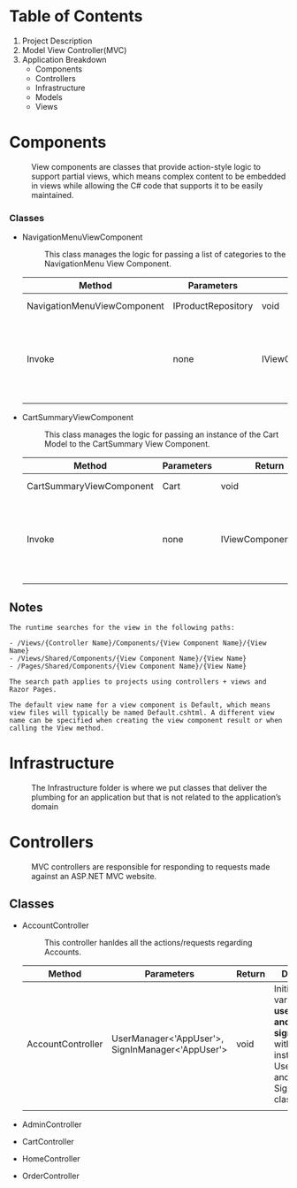 # Table of Contents

1. Project Description
2. Model View Controller(MVC)
3. Application Breakdown
    - Components
    - Controllers
    - Infrastructure
    - Models
    - Views


# Components 

<dl>
    <dd>View components are classes that provide action-style logic to support partial views, which means complex content to be embedded in views while allowing the C# code that supports it to be easily maintained.</dd>
</dl>

### Classes 

- NavigationMenuViewComponent
    <dl>
        <dd>This class manages the logic for passing a list of categories to the NavigationMenu View Component.</dd>
    </dl>

    |Method|Parameters|Return|Description|
    |-----------|-----------|-----------|-----------|
    |NavigationMenuViewComponent|IProductRepository|void|Initializes variable **repository** with a list of all products in the database.|
    |Invoke|none|IViewComponentResult|This method is invoked by @await Component.InvokeAsync("NavigationMenu") in the _IndexLayout.cshtml View. This method then searches for NavigationMenu/Default.cshtml in the view folder, and passes it a list of all distinct categories.|
    |||||


- CartSummaryViewComponent
    <dl>
        <dd>This class manages the logic for passing an instance of the Cart Model to the CartSummary View Component.</dd>
    </dl>

    |Method|Parameters|Return|Description|
    |-----------|-----------|-----------|-----------|
    |CartSummaryViewComponent|Cart|void|Initializes variable **cart** with an instance of the Cart class.|
    |Invoke|none|IViewComponentResult|This method is invoked by @await Component.InvokeAsync("CartSummary") in the _IndexLayout.cshtml View. This method then searches for CartSummary/Default.cshtml in the view folder, and passes it an instance of the Cart class.|
    |||||

## Notes
```
The runtime searches for the view in the following paths:

- /Views/{Controller Name}/Components/{View Component Name}/{View Name}
- /Views/Shared/Components/{View Component Name}/{View Name}
- /Pages/Shared/Components/{View Component Name}/{View Name}

The search path applies to projects using controllers + views and Razor Pages.

The default view name for a view component is Default, which means view files will typically be named Default.cshtml. A different view name can be specified when creating the view component result or when calling the View method.
```

# Infrastructure

<dl>
    <dd>The Infrastructure folder is where we put classes that deliver the plumbing for an application but that is not related to the application’s domain</dd>
</dl>

# Controllers

<dl>
    <dd>MVC controllers are responsible for responding to requests made against an ASP.NET MVC website.</dd>
</dl>

## Classes

- AccountController
    <dl>
        <dd>This controller hanldes all the actions/requests regarding Accounts.</dd>
    </dl>

    |Method|Parameters|Return|Description|
    |-----------|-----------|-----------|-----------|
    |AccountController|UserManager<'AppUser'>, SignInManager<'AppUser'>|void|Initializes variables **userManager and signInManager** with an instance of the UserManager and SignInManager classes.|
    |||||

- AdminController
- CartController
- HomeController
- OrderController